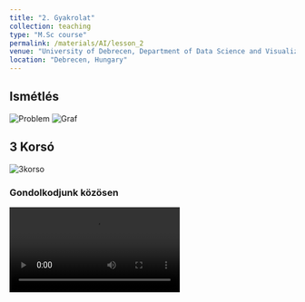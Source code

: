 ```yaml
---
title: "2. Gyakrolat"
collection: teaching
type: "M.Sc course"
permalink: /materials/AI/lesson_2
venue: "University of Debrecen, Department of Data Science and Visualization"
location: "Debrecen, Hungary"
---
```


## Ismétlés

<img src="https://robertlakatos.github.io/me/materials/AI/images/problem.png" alt="Problem">

<img src="https://robertlakatos.github.io/me/materials/AI/images/graf.png" alt="Graf">

## 3 Korsó

<img src="https://robertlakatos.github.io/me/materials/AI/images/3korso.png" alt="3korso">

### Gondolkodjunk közösen

<video controls src="https://robertlakatos.github.io/me/materials/AI/videos/3korso.mp4" >

### Állapottér reprezntáció

#### Jellemzők

- H1 = {0, 1, 2, 3, 4, 5}, 
- H2 = {0, 1, 2, 3}, 
- H3 = {0, 1, 2}

#### Állapotok halmaza

- A ⊆ H1xH2xH3
- A = {<a1, a2, a3> | <a1, a2, a3> ∈ H1 x H2 x H3 ∧ a1+a2+a3 = 5}
- 12 lehetséges állapot

#### Kezdő állapot:

- a0=<5, 0, 0>

#### Célállapotok:

- C = {< 4, 1, 0 > , < 4, 0, 1 >}
- C = {<a1, a2, a3 >  | <a1, a2, a3> ∈ A ∧ a1 = 4}

#### Operátorok:

- O = {o1,2, o1,3, o2,1, o2,3, o3,1, o3,2} = {oi,j | i ∈{1,2,3} ∧ j ∈{1,2,3} ∧ i ≠j} 
- Dom(oi,j)={<a1, a2, a3>  | <a1, a2, a3> ∈ A ∧ ai > 0 ∧ aj < max(Hj)}, ahol oi,j ∈ O
- oi,j(<a1, a2, a3>) = <b1, b2, b3>)
- m = min(ai, max(Hj) – aj)
- bk, ahol b=1,2,3
    - ak + m, ha k = j
    - ak - m, ha k = i
    - ak, egyébként


### Programozzunk

```python
class Problem:
    """A formális problémát leíró absztrakt osztálya.
    Az __init__, goal_test és path_cost metódusok adott esetben felülírhatók. 
    A létrehozzott alosztály példányai, megoldhatók a különféle keresési funkciókkal."""

    def __init__(self, initial, goal=None):
        """Konstruktor. Szükség esetén további tulajdonságokkal bővíthető"""
        # kezdő állapot
        self.initial = initial 

        # cél állapot
        self.goal = goal

    def actions(self, state):
        """Az adott állapotban végrehajtható műveletek visszaadásár szolgáló metódus. 
        Az eredmény általában egy lista, de ha sok művelet van, akkor célszerű lehet 
        iterátor alkalmazás a teljes lista vissza adása helyett."""
        raise NotImplementedError

    def result(self, state, action):
        """Azt az állapotot adja vissza, amely az adott művelet adott állapotban 
        történő végrehajtásából adódik.A cselekvésnek a self.actions(state) egyikének kell lennie."""
        raise NotImplementedError

    def goal_test(self, state):
        """Igaz értékkel tér vissza, ha az adott állapot egy cél állapot. 
        Az alapértelmezett metódus összehasonlítja az állapotot a self.goal-al, 
        vagy ellenőrzi a self.goal állapotát, ha az egy lista, a konstruktorban megadottak szerint. 
        A módszer felülírása szükséges lehet, ha nem elegendő egyetlen self.goal összehasonlítása."""
        if isinstance(self.goal, list):
            for s in self.goal:
                if s==state:
                    return True

            return False
        else:
            return state == self.goal

    def path_cost(self, c, state1, action, state2):
        """Egy olyan megoldási útvonal költségét adja vissza.
        Ha a probléma olyan, hogy az elérési út nem számít, ez a függvény csak az állapot2-t nézi. 
        Ha az elérési út számít, figyelembe veszi a c-t, esetleg az állapot1-et és az akciót. 
        Az alapértelmezetten a költség 1 az elérési út minden lépéséért."""
        return c + 1

    def value(self, state):
        """Optimalizálási problémák esetén minden állapotnak van értéke. 
        A hegymászó és más hasonló algoritmusok megpróbálják maximalizálni ezt az értéket."""
        raise NotImplementedError
```

```python
class Node:
    """Csomópont a kereső fában. 
       Tartalmaz egy mutatót a szülőre (a csomópontra, amelynek ez az utódja) és a 
       csomópont aktuális állapotára. 
       Egy állapotot két útvonalon érünk el, akkor két azonos állapotú csomópont van. 
       Tartalmazza azt a műveletet is, amely ebbe az állapotba juttatott minket, 
       valamint a csomópont eléréséhez szükséges teljes path_cost (más néven g) értéket.
       Más függvények hozzáadhatnak egy f és h értéket; 
       lásd a best_first_graph_search és az astar_search leírását az 
       f és h értékek kezelésének magyarázatához."""

    def __init__(self, state, parent=None, action=None, path_cost=0):
        """Node osztály konstruktora."""
        self.state = state
        self.parent = parent
        self.action = action
        self.path_cost = path_cost
        self.depth = 0
        if parent:
            self.depth = parent.depth + 1

    def __repr__(self):
        """Speciális metódus mely az objektum string állapotát definiálja"""
        return "<Node {}>".format(self.state)

    def __lt__(self, node):
        """Speciálist metódus mely definiálja hogy az adott Node objektum
        mikor kisebb e egy másik Node objektumnál"""
        return self.state < node.state

    def __eq__(self, other):
        """Speciálist metódus mely definiálja hogy az adott Node objektum
        mikor egyenlő egy másik Node objektummal"""
        return isinstance(other, Node) and self.state == other.state

    def __hash__(self):
        """Speciális metódus mely definiálja hogy egy adott Node objektum
        hash állapotát definiálja"""
        return hash(self.state)

    def child_node(self, problem, action):
        """A következő csomópont az adott probléma szerinti elkészítése és visszaadása"""
        next_state = problem.result(self.state, action)
        next_node = Node(state = next_state, 
                         parent = self, 
                         action = action, 
                         path_cost = problem.path_cost(self.path_cost, self.state, action, next_state))
        return next_node

    def expand(self, problem):
        """A csomópontból egy lépésben eléhető csomópontok visszadása"""
        return [self.child_node(problem, action) for action in problem.actions(self.state)]

    def solution(self):
        """A gyökér csomópontól a csompontig terjedő műveletek listájának visszaadása"""
        return [node.action for node in self.path()[1:]]

    def path(self):
        """A gyökér csomópontól a csompontig vezető utvonal csomópontjainak listája"""
        node, path_back = self, []
        while node:
            path_back.append(node)
            node = node.parent
        return list(reversed(path_back))
```

```python
class Cup3(Problem):
    def actions(self, state):
        """Operátorok definiálása"""
        acts = []
        five, three, two = state
        if five > 0 and three < 3:
            acts.append("5-->3")
        if five > 0 and two < 2:
            acts.append("5-->2")
        if three > 0 and five < 5:
            acts.append("3-->5")
        if three > 0 and two < 2:
            acts.append("3-->2")
        if two > 0 and five < 5:
            acts.append("2-->5")
        if two > 0 and three < 3:
            acts.append("2-->3")
        return acts

    def result(self, state, action):
        """Operátorok hatásának definiálása"""
        five, three, two = state
        if action == "5-->3":
            m = min(five, 3-three)
            return (five-m, three+m, two)
        if action == "5-->2":
            m = min(five, 2-two)
            return (five-m, three, two+m)
        if action == "3-->5":
            m = min(three, 5-five)
            return (five+m, three-m, two)
        if action == "3-->2":
            m = min(three, 2-two)
            return (five, three-m, two+m)
        if action == "2-->5":
            m = min(two, 5-five)
            return (five+m, three, two-m)
        if action == "2-->3":
            m = min(two, 3-three)
            return (five, three+m, two-m)
```

```python
from libs.cup3 import Cup3

c = Cup3((5,0,0), [(4,1,0),(4,0,1)])
```

#### Próba-hiba módszer

<img src="https://robertlakatos.github.io/me/materials/AI/images/trial_error.png" alt="Próba-hiba">

```python
def trial_error(problem):
    """
    Próba hiba módszer
    """

    # kezdő állapot
    state = Node(problem.initial)

    # végtelen ciklus definiálása
    while True:
        # Ha a probléma megoldva akkor leállítjuk a végtelen ciklust
        if problem.goal_test(state.state):
            print('Got it')
            return state

        # Az alkalmazható operátorok segítsével 
        # gyártsuk le az összes lehetséges utódot 
        succesors=state.expand(problem)

        # Ha nincs új állapot (utód)
        if len(succesors)==0:
            return 'Unsolvable'

        # random választunk egy újat a legyártott utódok közül
        state=succesors[np.random.randint(0,len(succesors))]
        print(state.state)
```

```python
print(trial_error(c).solution())
```

#### Hegymászó módszer

<img src="https://robertlakatos.github.io/me/materials/AI/images/hill_climbing.png" alt="Hegymászó">

```python
def hill_climbing(problem, heuristic):
    # kezdő állapot
    state = Node(problem.initial)

    # végtelen ciklus definiálása
    while True:
        # Ha a probléma megoldva akkor leállítjuk a végtelen ciklust
        if problem.goal_test(state.state):
            return state

        # Az alkalmazható operátorok segítsével 
        # gyártsuk le az összes lehetséges utódot 
        succesors=state.expand(problem)

        # keresünk egy jobb állapotott a heurisztikának megfelelően
        test_succesors=[]
        for s_test in succesors:
            if heuristic(state.state)>=heuristic(s_test.state):
                test_succesors.append(s_test)

        # Ha nincs jobb állapot
        if len(test_succesors)==0:
            return 'Unsolvable'

        # ha több azonosan jó van akkor random választunk egyet
        state=test_succesors[np.random.randint(0,len(test_succesors))]
        print(state.state)
```

```python
# A heurisztika lényeg az hogy ha minél több üres korsót találunk 
# annál távolabb vagyunk a megoldástól
def heuristic_calc_empty_jar(State):
    if State==(4,0,1) or State == (4,1,0):
        return 0
    c=0
    for i in State:
        if i == 0:
            c+=1
    return c+1

print(hill_climbing(c, heuristic_calc_empty_jar).solution())
```

```python
for i in range(10):
    print(hill_climbing(c, heuristic_calc_empty_jar).solution())
```

```python
def heuristic_zero(State):
    return 0

print(hill_climbing(c, heuristic_zero).solution())
```
